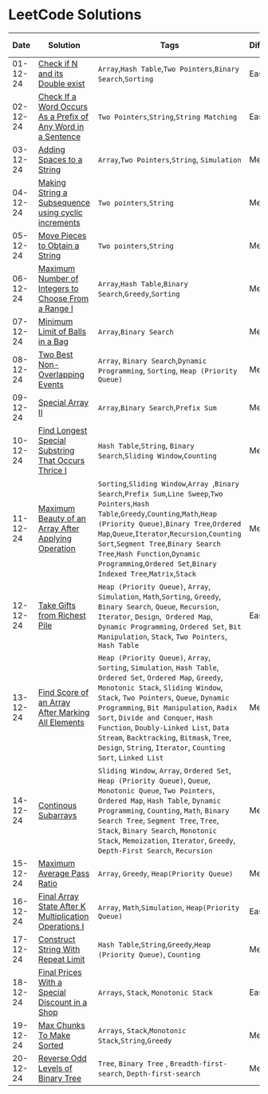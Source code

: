 # LeetCode Solutions
|  Date  |  Solution  |  Tags  |  Difficulty  |  Problem Link |
| --- | --- | --- | --- | --- |
|  01-12-24  |  [Check if N and its Double exist](https://github.com/surya8980/December-2024-Daily-Problems/blob/main/LeetCode/01-Dec-2024/Check%20If%20N%20and%20Its%20Double%20Exist.java)  |  `Array`,`Hash Table`,`Two Pointers`,`Binary Search`,`Sorting`  |  Easy  | [Problem](https://leetcode.com/problems/check-if-n-and-its-double-exist/description/?envType=daily-question&envId=2024-12-01)   |
| 02-12-24 |[Check If a Word Occurs As a Prefix of Any Word in a Sentence](https://github.com/surya8980/December-2024-Daily-Problems/blob/main/LeetCode/02-Dec-2024/Check%20If%20a%20Word%20Occurs%20As%20a%20Prefix%20of%20Any%20Word%20in%20a%20Sentence.java)| `Two Pointers`,`String`,`String Matching`| Easy | [Problem](https://leetcode.com/problems/check-if-a-word-occurs-as-a-prefix-of-any-word-in-a-sentence/description/?envType=daily-question&envId=2024-12-02)
| 03-12-24 | [Adding Spaces to a String](https://github.com/surya8980/December-2024-Daily-Problems/blob/main/LeetCode/03-Dec-2024/Adding%20Spaces%20to%20a%20String.java) | `Array`,`Two Pointers`,`String`, `Simulation` | Medium |[Problem](https://leetcode.com/problems/adding-spaces-to-a-string/description/)
| 04-12-24 | [Making String a Subsequence using cyclic increments](https://github.com/surya8980/December-2024-Daily-Problems/blob/main/LeetCode/04-Dec-2024/Make%20String%20a%20Subsequence%20Using%20Cyclic%20Increments.java) |`Two pointers`,`String`| Medium| [Problem](https://leetcode.com/problems/make-string-a-subsequence-using-cyclic-increments/description/) |
| 05-12-24 | [Move Pieces to Obtain a String](https://github.com/surya8980/December-2024-Daily-Problems/blob/main/LeetCode/05-Dec-2024/Move%20pieces%20to%20Obtain%20a%20String.java)| `Two pointers`,`String`| Medium| [Problem](https://leetcode.com/problems/move-pieces-to-obtain-a-string/description/) |
| 06-12-24 | [Maximum Number of Integers to Choose From a Range I](https://github.com/surya8980/December-2024-Daily-Problems/blob/main/LeetCode/06-Dec-2024/Maximum%20Number%20of%20Integers%20to%20Choose%20From%20a%20Range%20I.java)| `Array`,`Hash Table`,`Binary Search`,`Greedy`,`Sorting` | Medium| [Problem](https://leetcode.com/problems/maximum-number-of-integers-to-choose-from-a-range-i/description/?envType=daily-question&envId=2024-12-06)|
| 07-12-24 | [Minimum Limit of Balls in a Bag](https://github.com/surya8980/December-2024-Daily-Problems/blob/main/LeetCode/07-Dec-2024/Minimum%20Limit%20of%20Balls%20in%20a%20Bag.java) | `Array`,`Binary Search` | Medium | [Problem](https://leetcode.com/problems/minimum-limit-of-balls-in-a-bag/description/)|
| 08-12-24 | [Two Best Non-Overlapping Events](https://github.com/surya8980/December-2024-Daily-Problems/blob/main/LeetCode/08-Dec-2024/Two%20Best%20Non-Overlapping%20Events.java) | `Array`, `Binary Search`,`Dynamic Programming`, `Sorting`, `Heap (Priority Queue)` | Medium | [Problem](https://leetcode.com/problems/two-best-non-overlapping-events/description/)|
| 09-12-24 |  [Special Array II](https://github.com/surya8980/December-2024-Daily-Problems/blob/main/LeetCode/09-Dec-2024/Special%20Array%20II-%20Optimal%20Approach.java) |`Array`,`Binary Search`,`Prefix Sum`| Medium | [Problem](https://leetcode.com/problems/special-array-ii/description/?envType=daily-question&envId=2024-12-09)
|10-12-24 | [Find Longest Special Substring That Occurs Thrice I](https://github.com/surya8980/December-2024-Daily-Problems/blob/main/LeetCode/10-Dec-2024/Find%20Longest%20Special%20Substring%20That%20Occurs%20Thrice%20I.java) | `Hash Table`,`String`, `Binary Search`,`Sliding Window`,`Counting` | Medium | [Problem](https://leetcode.com/problems/find-longest-special-substring-that-occurs-thrice-i/description/)
| 11-12-24 | [Maximum Beauty of an Array After Applying Operation](https://github.com/surya8980/December-2024-Daily-Problems/blob/main/LeetCode/11-Dec-2024/Maximum%20Beauty%20of%20an%20Array%20After%20Applying%20Operation.java) | `Sorting`,`Sliding Window`,`Array `,`Binary Search`,`Prefix Sum`,`Line Sweep`,`Two Pointers`,`Hash Table`,`Greedy`,`Counting`,`Math`,`Heap (Priority Queue)`,`Binary Tree`,`Ordered Map`,`Queue`,`Iterator`,`Recursion`,`Counting Sort`,`Segment Tree`,`Binary Search Tree`,`Hash Function`,`Dynamic Programming`,`Ordered Set`,`Binary Indexed Tree`,`Matrix`,`Stack` | Medium | [Problem](https://leetcode.com/problems/maximum-beauty-of-an-array-after-applying-operation/description/?envType=daily-question&envId=2024-12-11)|
| 12-12-24 | [Take Gifts from Richest Pile](https://github.com/surya8980/December-2024-Daily-Problems/tree/main/LeetCode/12-Dec-2024) | `Heap (Priority Queue)`, `Array`, `Simulation`, `Math`,`Sorting`, `Greedy`, `Binary Search`, `Queue`, `Recursion`, `Iterator`, `Design`,` Ordered Map`, `Dynamic Programming`, `Ordered Set`, `Bit Manipulation`, `Stack`, `Two Pointers`, `Hash Table` | Easy | [Problem](https://leetcode.com/problems/take-gifts-from-the-richest-pile/?envType=daily-question&envId=2024-12-12)|
| 13-12-24 | [Find Score of an Array After Marking All Elements](https://github.com/surya8980/December-2024-Daily-Problems/tree/main/LeetCode/13-Dec-2024) | `Heap (Priority Queue)`, `Array`, `Sorting`, `Simulation`, `Hash Table`, `Ordered Set`, `Ordered Map`, `Greedy`, `Monotonic Stack`, `Sliding Window`, `Stack`, `Two Pointers`, `Queue`, `Dynamic Programming`, `Bit Manipulation`, `Radix Sort`, `Divide and Conquer`, `Hash Function`, `Doubly-Linked List`, `Data Stream`, `Backtracking`, `Bitmask`, `Tree`, `Design`, `String`, `Iterator`, `Counting Sort`, `Linked List` | Medium | [Problem](https://leetcode.com/problems/find-score-of-an-array-after-marking-all-elements/description/?envType=daily-question&envId=2024-12-13)|
| 14-12-24 | [Continous Subarrays](https://github.com/surya8980/December-2024-Daily-Problems/tree/main/LeetCode/14-Dec-2024) | `Sliding Window`, `Array`, `Ordered Set`, `Heap (Priority Queue)`, `Queue`, `Monotonic Queue`, `Two Pointers`, `Ordered Map`, `Hash Table`, `Dynamic Programming`, `Counting`, `Math`, `Binary Search Tree`, `Segment Tree`, `Tree`, `Stack`, `Binary Search`, `Monotonic Stack`, `Memoization`, `Iterator`, `Greedy`, `Depth-First Search`, `Recursion` | Medium | [Problem](https://leetcode.com/problems/continuous-subarrays/description/?envType=daily-question&envId=2024-12-14)|
|15-12-24|[Maximum Average Pass Ratio](https://github.com/surya8980/December-2024-Daily-Problems/tree/main/LeetCode/15-Dec-2024)| `Array`, `Greedy`, `Heap(Priority Queue)` | Medium |[Problem](https://leetcode.com/problems/maximum-average-pass-ratio/?envType=daily-question&envId=2024-12-15)|
| 16-12-24|[Final Array State After K Multiplication Operations I](https://github.com/surya8980/December-2024-Daily-Problems/tree/main/LeetCode/16-Dec-2024)|  `Array`, `Math`,`Simulation`, `Heap(Priority Queue)`| Easy |[Problem](https://leetcode.com/problems/final-array-state-after-k-multiplication-operations-i/?envType=daily-question&envId=2024-12-16)|
| 17-12-24|[Construct String With Repeat Limit](https://github.com/surya8980/December-2024-Daily-Problems/tree/main/LeetCode/17-Dec-2024)|`Hash Table`,`String`,`Greedy`,`Heap (Priority Queue)`, `Counting`  |  Medium|[Problem](https://leetcode.com/problems/construct-string-with-repeat-limit/?envType=daily-question&envId=2024-12-17)|
| 18-12-24|[Final Prices With a Special Discount in a Shop](https://github.com/surya8980/December-2024-Daily-Problems/tree/main/LeetCode/18-Dec-2024)| `Arrays`, `Stack`, `Monotonic Stack` | Easy |[Problem](https://leetcode.com/problems/final-prices-with-a-special-discount-in-a-shop/?envType=daily-question&envId=2024-12-18)|
| 19-12-24|[Max Chunks To Make Sorted](https://github.com/surya8980/December-2024-Daily-Problems/tree/main/LeetCode/19-Dec-2024)|`Arrays`, `Stack`,`Monotonic Stack`,`String`,`Greedy` | Medium |[Problem](https://leetcode.com/problems/max-chunks-to-make-sorted/?envType=daily-question&envId=2024-12-19)|
| 20-12-24|[Reverse Odd Levels of Binary Tree](https://github.com/surya8980/December-2024-Daily-Problems/tree/main/LeetCode/20-Dec-2024)|  `Tree`, `Binary Tree` , `Breadth-first-search`, `Depth-first-search`| Medium |[Problem](https://leetcode.com/problems/reverse-odd-levels-of-binary-tree/?envType=daily-question&envId=2024-12-20)|
